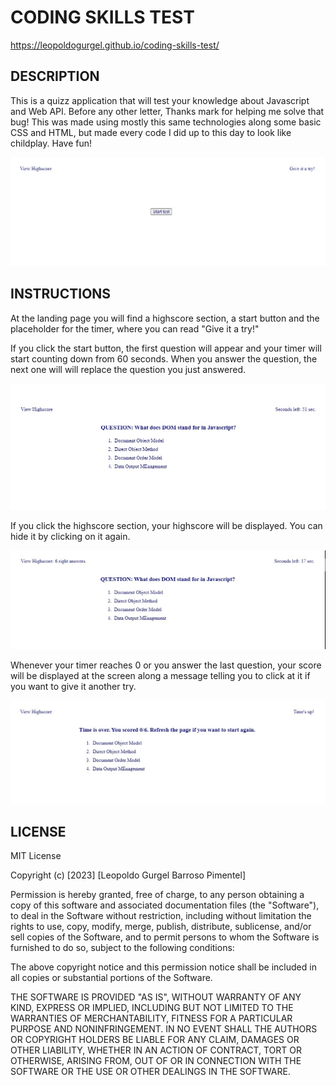 # CODING SKILLS TEST

https://leopoldogurgel.github.io/coding-skills-test/

## DESCRIPTION

This is a quizz application that will test your knowledge about Javascript and Web API. Before any other letter, Thanks mark for helping me solve that bug! This was made using mostly this same technologies along some basic CSS and HTML, but made every code I did up to this day to look like childplay. Have fun!

![App landing page](./assets/images/landingPage.jpg "App landing page")

## INSTRUCTIONS

At the landing page you will find a highscore section, a start button and the placeholder for the timer, where you can read "Give it a try!"

If you click the start button, the first question will appear and your timer will start counting down from 60 seconds.
When you answer the question, the next one will will replace the
question you just answered.

![Test began!](./assets/images/runningTest.jpg "Test when it's running.")

If you click the highscore section, your highscore will be displayed. You can hide it by clicking on it again.

![Click on the highscore to show your best result!](./assets/images/highscoreBehaviour.jpg "Click on the highscore to show your best result!")

Whenever your timer reaches 0 or you answer the last question, your score will be displayed at the screen along a message telling you to click at it if you want to give it another try.

![Test is over!](./assets/images/testEnd.jpg "Test is over!")

## LICENSE

MIT License

Copyright (c) [2023] [Leopoldo Gurgel Barroso Pimentel]

Permission is hereby granted, free of charge, to any person obtaining a copy
of this software and associated documentation files (the "Software"), to deal
in the Software without restriction, including without limitation the rights
to use, copy, modify, merge, publish, distribute, sublicense, and/or sell
copies of the Software, and to permit persons to whom the Software is
furnished to do so, subject to the following conditions:

The above copyright notice and this permission notice shall be included in all
copies or substantial portions of the Software.

THE SOFTWARE IS PROVIDED "AS IS", WITHOUT WARRANTY OF ANY KIND, EXPRESS OR
IMPLIED, INCLUDING BUT NOT LIMITED TO THE WARRANTIES OF MERCHANTABILITY,
FITNESS FOR A PARTICULAR PURPOSE AND NONINFRINGEMENT. IN NO EVENT SHALL THE
AUTHORS OR COPYRIGHT HOLDERS BE LIABLE FOR ANY CLAIM, DAMAGES OR OTHER
LIABILITY, WHETHER IN AN ACTION OF CONTRACT, TORT OR OTHERWISE, ARISING FROM,
OUT OF OR IN CONNECTION WITH THE SOFTWARE OR THE USE OR OTHER DEALINGS IN THE
SOFTWARE.
